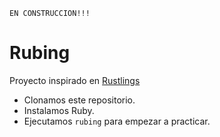 
`EN CONSTRUCCION!!!`

# Rubing

Proyecto inspirado en [Rustlings](https://github.com/rust-lang/rustlings)

* Clonamos este repositorio.
* Instalamos Ruby.
* Ejecutamos `rubing` para empezar a practicar.
